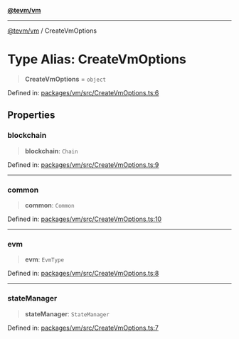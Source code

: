 [**@tevm/vm**](../README.md)

***

[@tevm/vm](../globals.md) / CreateVmOptions

# Type Alias: CreateVmOptions

> **CreateVmOptions** = `object`

Defined in: [packages/vm/src/CreateVmOptions.ts:6](https://github.com/evmts/tevm-monorepo/blob/main/packages/vm/src/CreateVmOptions.ts#L6)

## Properties

### blockchain

> **blockchain**: `Chain`

Defined in: [packages/vm/src/CreateVmOptions.ts:9](https://github.com/evmts/tevm-monorepo/blob/main/packages/vm/src/CreateVmOptions.ts#L9)

***

### common

> **common**: `Common`

Defined in: [packages/vm/src/CreateVmOptions.ts:10](https://github.com/evmts/tevm-monorepo/blob/main/packages/vm/src/CreateVmOptions.ts#L10)

***

### evm

> **evm**: `EvmType`

Defined in: [packages/vm/src/CreateVmOptions.ts:8](https://github.com/evmts/tevm-monorepo/blob/main/packages/vm/src/CreateVmOptions.ts#L8)

***

### stateManager

> **stateManager**: `StateManager`

Defined in: [packages/vm/src/CreateVmOptions.ts:7](https://github.com/evmts/tevm-monorepo/blob/main/packages/vm/src/CreateVmOptions.ts#L7)
